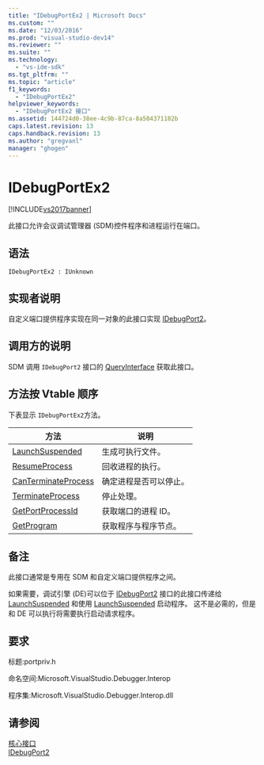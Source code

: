 ```yaml
---
title: "IDebugPortEx2 | Microsoft Docs"
ms.custom: ""
ms.date: "12/03/2016"
ms.prod: "visual-studio-dev14"
ms.reviewer: ""
ms.suite: ""
ms.technology: 
  - "vs-ide-sdk"
ms.tgt_pltfrm: ""
ms.topic: "article"
f1_keywords: 
  - "IDebugPortEx2"
helpviewer_keywords: 
  - "IDebugPortEx2 接口"
ms.assetid: 144724d0-38ee-4c9b-87ca-8a504371182b
caps.latest.revision: 13
caps.handback.revision: 13
ms.author: "gregvanl"
manager: "ghogen"
---
```

# IDebugPortEx2
[!INCLUDE[vs2017banner](../../../code-quality/includes/vs2017banner.md)]

此接口允许会议调试管理器 \(SDM\)控件程序和进程运行在端口。  
  
## 语法  
  
```  
IDebugPortEx2 : IUnknown  
```  
  
## 实现者说明  
 自定义端口提供程序实现在同一对象的此接口实现 [IDebugPort2](../../../extensibility/debugger/reference/idebugport2.md)。  
  
## 调用方的说明  
 SDM 调用 `IDebugPort2` 接口的 [QueryInterface](/visual-cpp/atl/queryinterface) 获取此接口。  
  
## 方法按 Vtable 顺序  
 下表显示 `IDebugPortEx2`方法。  
  
|方法|说明|  
|--------|--------|  
|[LaunchSuspended](../../../extensibility/debugger/reference/idebugportex2-launchsuspended.md)|生成可执行文件。|  
|[ResumeProcess](../../../extensibility/debugger/reference/idebugportex2-resumeprocess.md)|回收进程的执行。|  
|[CanTerminateProcess](../../../extensibility/debugger/reference/idebugportex2-canterminateprocess.md)|确定进程是否可以停止。|  
|[TerminateProcess](../../../extensibility/debugger/reference/idebugportex2-terminateprocess.md)|停止处理。|  
|[GetPortProcessId](../../../extensibility/debugger/reference/idebugportex2-getportprocessid.md)|获取端口的进程 ID。|  
|[GetProgram](../../../extensibility/debugger/reference/idebugportex2-getprogram.md)|获取程序与程序节点。|  
  
## 备注  
 此接口通常是专用在 SDM 和自定义端口提供程序之间。  
  
 如果需要，调试引擎 \(DE\)可以位于 [IDebugPort2](../../../extensibility/debugger/reference/idebugport2.md) 接口的此接口传递给 [LaunchSuspended](../../../extensibility/debugger/reference/idebugenginelaunch2-launchsuspended.md) 和使用 [LaunchSuspended](../../../extensibility/debugger/reference/idebugportex2-launchsuspended.md) 启动程序。  这不是必需的，但是和 DE 可以执行将需要执行启动请求程序。  
  
## 要求  
 标题:portpriv.h  
  
 命名空间:Microsoft.VisualStudio.Debugger.Interop  
  
 程序集:Microsoft.VisualStudio.Debugger.Interop.dll  
  
## 请参阅  
 [核心接口](../../../extensibility/debugger/reference/core-interfaces.md)   
 [IDebugPort2](../../../extensibility/debugger/reference/idebugport2.md)